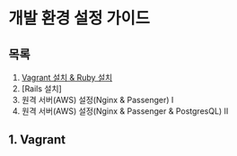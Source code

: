 # 개발 환경 설정 가이드
## 목록
1. [Vagrant 설치 & Ruby 설치](https://github.com/4sf/setup/blob/master/vagrant.md)
2. [Rails 설치]
3. 원격 서버(AWS) 설정(Nginx & Passenger) I
4. 원격 서버(AWS) 설정(Nginx & Passenger & PostgresQL) II
## 1. Vagrant
### 
